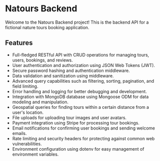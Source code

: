  <h1>Natours Backend</h1>

   <p>Welcome to the Natours Backend project! This is the backend API for a fictional nature tours booking application.</p>

  <h2>Features</h2>
    <ul>
        <li>Full-fledged RESTful API with CRUD operations for managing tours, users, bookings, and reviews.</li>
        <li>User authentication and authorization using JSON Web Tokens (JWT).</li>
        <li>Secure password hashing and authentication middleware.</li>
        <li>Data validation and sanitization using middleware.</li>
        <li>Advanced query capabilities such as filtering, sorting, pagination, and field limiting.</li>
        <li>Error handling and logging for better debugging and development.</li>
        <li>Integration with MongoDB database using Mongoose ODM for data modeling and manipulation.</li>
        <li>Geospatial queries for finding tours within a certain distance from a user's location.</li>
        <li>File uploads for uploading tour images and user avatars.</li>
        <li>Payment integration using Stripe for processing tour bookings.</li>
        <li>Email notifications for confirming user bookings and sending welcome emails.</li>
        <li>Rate limiting and security headers for protecting against common web vulnerabilities.</li>
        <li>Environment configuration using dotenv for easy management of environment variables.</li>
    </ul>
